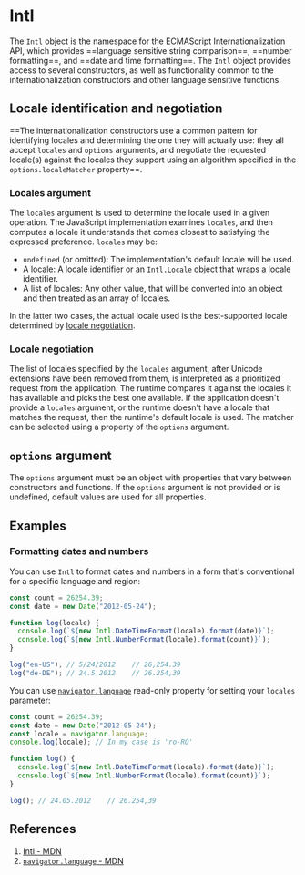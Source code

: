 # Intl

The `Intl` object is the namespace for the ECMAScript Internationalization API, which provides ==language sensitive string comparison==, ==number formatting==, and ==date and time formatting==. The `Intl` object provides access to several constructors, as well as functionality common to the internationalization constructors and other language sensitive functions.

## Locale identification and negotiation

==The internationalization constructors use a common pattern for identifying locales and determining the one they will actually use: they all accept `locales` and `options` arguments, and negotiate the requested locale(s) against the locales they support using an algorithm specified in the `options.localeMatcher` property==.

### Locales argument

The `locales` argument is used to determine the locale used in a given operation. The JavaScript implementation examines `locales`, and then computes a locale it understands that comes closest to satisfying the expressed preference. `locales` may be:

- `undefined` (or omitted): The implementation's default locale will be used.
- A locale: A locale identifier or an [`Intl.Locale`](https://developer.mozilla.org/en-US/docs/Web/JavaScript/Reference/Global_Objects/Intl/Locale) object that wraps a locale identifier.
- A list of locales: Any other value, that will be converted into an object and then treated as an array of locales.

In the latter two cases, the actual locale used is the best-supported locale determined by [locale negotiation](https://developer.mozilla.org/en-US/docs/Web/JavaScript/Reference/Global_Objects/Intl#locale_negotiation).

### Locale negotiation

The list of locales specified by the `locales` argument, after Unicode extensions have been removed from them, is interpreted as a prioritized request from the application. The runtime compares it against the locales it has available and picks the best one available. If the application doesn't provide a `locales` argument, or the runtime doesn't have a locale that matches the request, then the runtime's default locale is used. The matcher can be selected using a property of the `options` argument.

## `options` argument

The `options` argument must be an object with properties that vary between constructors and functions. If the `options` argument is not provided or is undefined, default values are used for all properties.

## Examples

### Formatting dates and numbers

You can use `Intl` to format dates and numbers in a form that's conventional for a specific language and region:

```js
const count = 26254.39;
const date = new Date("2012-05-24");

function log(locale) {
  console.log(`${new Intl.DateTimeFormat(locale).format(date)}`);
  console.log(`${new Intl.NumberFormat(locale).format(count)}`);
}

log("en-US"); // 5/24/2012    // 26,254.39
log("de-DE"); // 24.5.2012    // 26.254,39
```

You can use [`navigator.language`](https://developer.mozilla.org/en-US/docs/Web/API/Navigator/language) read-only property for setting your `locales` parameter:

```js
const count = 26254.39;
const date = new Date("2012-05-24");
const locale = navigator.language; 
console.log(locale); // In my case is 'ro-RO'

function log() {
  console.log(`${new Intl.DateTimeFormat(locale).format(date)}`);
  console.log(`${new Intl.NumberFormat(locale).format(count)}`);
}

log(); // 24.05.2012    // 26.254,39
```



## References

1. [Intl - MDN](https://developer.mozilla.org/en-US/docs/Web/JavaScript/Reference/Global_Objects/Intl)
1. [`navigator.language` - MDN](https://developer.mozilla.org/en-US/docs/Web/API/Navigator/language)